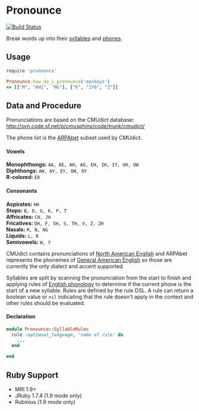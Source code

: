 # Pronounce

[![Build Status](https://travis-ci.org/josephwilk/pronounce.png?branch=master)](https://travis-ci.org/josephwilk/pronounce)


Break words up into their <a href="http://en.wikipedia.org/wiki/Syllable">syllables</a> and <a href="http://en.wikipedia.org/wiki/Phone_(phonetics)">phones</a>.

## Usage

```ruby
require 'pronounce'

Pronounce.how_do_i_pronounce('monkeys')
=> [["M", "AH1", "NG"], ["K", "IY0", "Z"]]

```

## Data and Procedure

Pronunciations are based on the CMUdict database: http://svn.code.sf.net/p/cmusphinx/code/trunk/cmudict/

The phone list is the <a href="http://en.wikipedia.org/wiki/Arpabet">ARPAbet</a> subset used by CMUdict.

#### Vowels

__Monophthongs:__ `AA, AE, AH, AO, EH, IH, IY, UH, UW`  
__Diphthongs:__ `AW, AY, EY, OW, OY`  
__R-colored:__ `ER`  

#### Consonants

__Aspirates:__ `HH`  
__Stops:__ `B, D, G, K, P, T`  
__Affricates:__ `CH, JH`  
__Fricatives:__ `DH, F, SH, S, TH, V, Z, ZH`  
__Nasals:__ `M, N, NG`  
__Liquids:__ `L, R`  
__Semivowels:__ `W, Y`  

CMUdict contains pronunciations of <a href="http://en.wikipedia.org/wiki/North_American_English">North American English</a> and ARPAbet represents the phonemes of <a href="http://en.wikipedia.org/wiki/General_American">General American English</a> so those are currently the only dialect and accent supported.

Syllables are split by scanning the pronunciation from the start to finish and applying rules of <a href="http://en.wikipedia.org/wiki/English_phonology">English phonology</a> to determine if the current phone is the start of a new syllable. Rules are defined by the rule DSL. A rule can return a boolean value or `nil` indicating that the rule doesn't apply in the context and other rules should be evaluated.

#### Declaration

```ruby
module Pronounce::SyllableRules
  rule :optional_language, 'name of rule' do
    ...
  end

end
```

## Ruby Support

* MRI 1.9+
* JRuby 1.7.4 (1.9 mode only)
* Rubinius (1.9 mode only)
